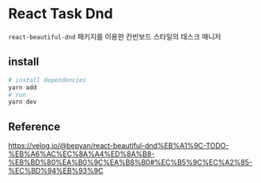 # React Task Dnd

`react-beautiful-dnd` 패키지를 이용한 칸반보드 스타일의 태스크 매니저

## install

```bash
# install dependencies
yarn add
# run
yarn dev
```

## Reference

https://velog.io/@bepyan/react-beautiful-dnd%EB%A1%9C-TODO-%EB%A6%AC%EC%8A%A4%ED%8A%B8-%EB%BD%80%EA%B0%9C%EA%B8%B0#%EC%B5%9C%EC%A2%85-%EC%BD%94%EB%93%9C
